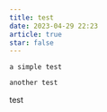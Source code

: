 ```yaml
---
title: test
date: 2023-04-29 22:23
article: true
star: false
---
```


```ad-info
a simple test
```

```js
another test
```

test